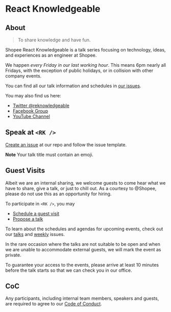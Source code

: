 # React Knowledgeable

## About

> To share knowledge and have fun.

Shopee React Knowledgeable is a talk series focusing on technology, ideas, and experiences as an engineer at Shopee.

We happen _every Friday in our last working hour_. This means 6pm nearly all Fridays, with the exception of public holidays, or in collision with other company events.

You can find all our talk information and schedules in [our issues](https://github.com/Shopee/react-knowledgeable/issues).

You may also find us here:

- [Twitter @reknowledgeable](https://twitter.com/reknowledgeable)
- [Facebook Group](https://www.facebook.com/reactknowledgeable/)
- [YouTube Channel](https://www.youtube.com/channel/UCswxnKjnWhnSR00wC1J8LZA)

## Speak at `<RK />`

[Create an issue](https://github.com/Shopee/react-knowledgeable/issues/new?assignees=&labels=&template=talk.md&title=) at our repo and follow the issue template.

**Note** Your talk title must contain an emoji.

## Guest Visits

Albeit we are an internal sharing, we welcome guests to come hear what we have to share, give a talk, or just to chill out. As a courtesy to @Shopee, please do not use this as an opportunity for hiring.

To participate in `<RK />`, you may

- [Schedule a guest visit](https://github.com/Shopee/react-knowledgeable/issues/new?assignees=&labels=visit&template=visit.md&title=)
- [Propose a talk](https://github.com/Shopee/react-knowledgeable/issues/new?assignees=&labels=talk&template=talk.md&title=%F0%9F%91%BE)

To learn about the schedules and agendas for upcoming events, check out our [talks](https://github.com/Shopee/react-knowledgeable/issues?q=is%3Aissue+is%3Aopen+label%3Atalk) and [weekly](https://github.com/Shopee/react-knowledgeable/issues?q=is%3Aissue+is%3Aopen+label%3Aweekly) issues.

In the rare occasion where the talks are not suitable to be open and when we are unable to accommodate external guests, we will mark the event as private.

To guarantee your access to the events, please arrive at least 10 minutes before the talk starts so that we can check you in our office.

## CoC

Any participants, including internal team members, speakers and guests, are required to agree to our [Code of Conduct](CoC.md).
